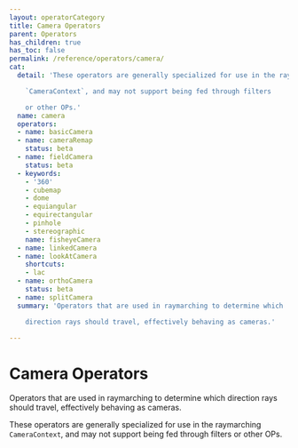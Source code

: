```yaml
---
layout: operatorCategory
title: Camera Operators
parent: Operators
has_children: true
has_toc: false
permalink: /reference/operators/camera/
cat:
  detail: 'These operators are generally specialized for use in the raymarching

    `CameraContext`, and may not support being fed through filters

    or other OPs.'
  name: camera
  operators:
  - name: basicCamera
  - name: cameraRemap
    status: beta
  - name: fieldCamera
    status: beta
  - keywords:
    - '360'
    - cubemap
    - dome
    - equiangular
    - equirectangular
    - pinhole
    - stereographic
    name: fisheyeCamera
  - name: linkedCamera
  - name: lookAtCamera
    shortcuts:
    - lac
  - name: orthoCamera
    status: beta
  - name: splitCamera
  summary: 'Operators that are used in raymarching to determine which

    direction rays should travel, effectively behaving as cameras.'

---
```


# Camera Operators

Operators that are used in raymarching to determine which
direction rays should travel, effectively behaving as cameras.

These operators are generally specialized for use in the raymarching
`CameraContext`, and may not support being fed through filters
or other OPs.

